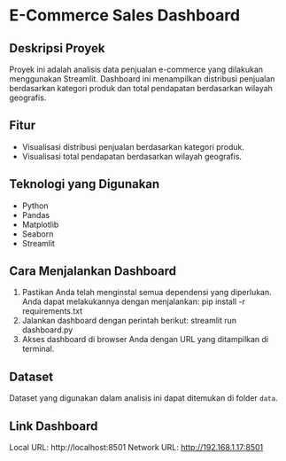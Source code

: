 # E-Commerce Sales Dashboard

## Deskripsi Proyek
Proyek ini adalah analisis data penjualan e-commerce yang dilakukan menggunakan Streamlit. Dashboard ini menampilkan distribusi penjualan berdasarkan kategori produk dan total pendapatan berdasarkan wilayah geografis.

## Fitur
- Visualisasi distribusi penjualan berdasarkan kategori produk.
- Visualisasi total pendapatan berdasarkan wilayah geografis.

## Teknologi yang Digunakan
- Python
- Pandas
- Matplotlib
- Seaborn
- Streamlit

## Cara Menjalankan Dashboard
1. Pastikan Anda telah menginstal semua dependensi yang diperlukan. Anda dapat melakukannya dengan menjalankan:
	pip install -r requirements.txt
2. Jalankan dashboard dengan perintah berikut:
	streamlit run dashboard.py
3. Akses dashboard di browser Anda dengan URL yang ditampilkan di terminal.

## Dataset
Dataset yang digunakan dalam analisis ini dapat ditemukan di folder `data`.

## Link Dashboard
Local URL: http://localhost:8501
Network URL: http://192.168.1.17:8501
